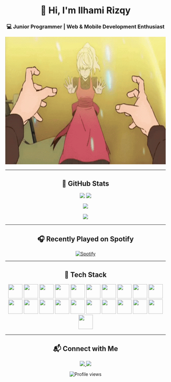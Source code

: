 <div align="center">

# 👋 Hi, I'm **Ilhami Rizqy**
### 💻 Junior Programmer | Web & Mobile Development Enthusiast

<img src="https://raw.githubusercontent.com/zelphyx/zelphyx/main/tower-of-god-tog.gif" width="900" height="400" />

---

## 🧠 GitHub Stats

<p align="center">
  <img src="https://github-readme-stats.vercel.app/api?username=zelphyx&show_icons=true&theme=tokyonight" height="150" />
  <img src="https://github-readme-stats.vercel.app/api/top-langs/?username=zelphyx&layout=donut&theme=tokyonight" height="150" />
</p>

<p align="center">
  <img src="https://github-profile-trophy.vercel.app/?username=zelphyx&theme=tokyonight&no-frame=true&row=1&column=6" />
</p>

<p align="center">
  <img src="http://github-readme-streak-stats.herokuapp.com?user=zelphyx&theme=tokyonight-duo" />
</p>

---

## 🎧 Recently Played on Spotify
[![Spotify](https://spotify-recently-played-readme.vercel.app/api?user=31b553w7uilpjkx5gyj67j6w3a5y&count=5&unique=false)](https://open.spotify.com/user/31b553w7uilpjkx5gyj67j6w3a5y)

---

## 🧰 Tech Stack

<p align="center">
  <!-- IDEs -->
  <img src="https://cdn.jsdelivr.net/gh/devicons/devicon/icons/webstorm/webstorm-original.svg" width="45" height="45" />
  <img src="https://cdn.jsdelivr.net/gh/devicons/devicon/icons/phpstorm/phpstorm-original.svg" width="45" height="45" />
  <img src="https://cdn.jsdelivr.net/gh/devicons/devicon/icons/pycharm/pycharm-original.svg" width="45" height="45" />
  <img src="https://cdn.jsdelivr.net/gh/devicons/devicon/icons/vscode/vscode-original.svg" width="45" height="45" />

  <!-- Frameworks -->
  <img src="https://cdn.simpleicons.org/laravel/FF2D20" width="45" height="45" />
  <img src="https://cdn.jsdelivr.net/gh/devicons/devicon/icons/vuejs/vuejs-original.svg" width="45" height="45" />
  <img src="https://cdn.jsdelivr.net/gh/devicons/devicon/icons/flask/flask-original.svg" width="45" height="45" />
  <img src="https://cdn.jsdelivr.net/gh/devicons/devicon/icons/django/django-plain.svg" width="45" height="45" />
  <img src="https://www.vectorlogo.zone/logos/tailwindcss/tailwindcss-icon.svg" width="45" height="45" />
  <img src="https://cdn.jsdelivr.net/gh/devicons/devicon/icons/react/react-original.svg" width="45" height="45" />
  <img src="https://cdn.jsdelivr.net/gh/devicons/devicon/icons/svelte/svelte-original.svg" width="45" height="45" />

  <!-- Frontend -->
  <img src="https://cdn.jsdelivr.net/gh/devicons/devicon/icons/html5/html5-original.svg" width="45" height="45" />
  <img src="https://cdn.jsdelivr.net/gh/devicons/devicon/icons/css3/css3-original.svg" width="45" height="45" />
  <img src="https://cdn.jsdelivr.net/gh/devicons/devicon/icons/javascript/javascript-original.svg" width="45" height="45" />

  <!-- Tools & Others -->
  <img src="https://cdn.jsdelivr.net/gh/devicons/devicon/icons/postman/postman-original.svg" width="45" height="45" />
  <img src="https://www.vectorlogo.zone/logos/figma/figma-icon.svg" width="45" height="45" />
  <img src="https://cdn.jsdelivr.net/gh/devicons/devicon/icons/mysql/mysql-original.svg" width="45" height="45" />
  <img src="https://cdn.jsdelivr.net/gh/devicons/devicon/icons/java/java-original.svg" width="45" height="45" />
  <img src="https://cdn.jsdelivr.net/gh/devicons/devicon/icons/python/python-original.svg" width="45" height="45" />
  <img src="https://cdn.jsdelivr.net/gh/devicons/devicon/icons/php/php-original.svg" width="45" height="45" />
  <img src="https://cdn.jsdelivr.net/gh/devicons/devicon/icons/ruby/ruby-original.svg" width="45" height="45" />
</p>

---

## 📬 Connect with Me

<p align="center">
  <a href="https://www.linkedin.com/in/ilhamirizqy/">
    <img src="https://img.shields.io/badge/LinkedIn-0077B5?style=for-the-badge&logo=linkedin&logoColor=white" />
  </a>
  <a href="https://instagram.com/rzq_19_/">
    <img src="https://img.shields.io/badge/Instagram-E4405F?style=for-the-badge&logo=instagram&logoColor=white" />
  </a>
</p>

<p align="center">
  <img src="https://komarev.com/ghpvc/?username=zelphyx&color=blue" alt="Profile views" />
</p>

</div>

